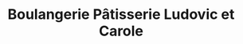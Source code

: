 ---
title: "Boulangerie Pâtisserie Ludovic et Carole"
url: /vendoeuvres/boulangerie-patisserie-ludovic-et-carole/
shop: Bäckerei
---